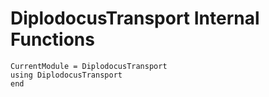 # DiplodocusTransport Internal Functions


```@meta
CurrentModule = DiplodocusTransport
using DiplodocusTransport
end
```

<!-- ```@autodocs
Modules = [DiplodocusTransport]
``` -->